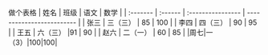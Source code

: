 做个表格
| 姓名     | 班级    | 语文 | 数学         |
| :------- | :------ | :---------------- | ------------------------- |
| 张三  | 三（三） | 85           | 100                   |
| 李四  | 四（三）    | 90          | 95                   |
| 王五 | 六（三） |91         | 90 |
| 赵六 | 二（一）   |  60                 | 85                    |
|周七|一（3）|100|100|
